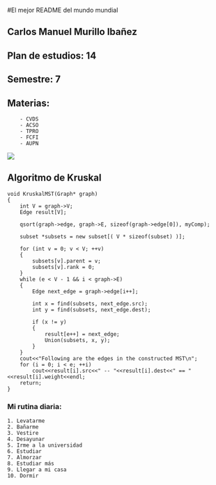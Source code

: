 #El mejor README del mundo mundial

## Carlos Manuel Murillo Ibañez

## Plan de estudios: 14

## Semestre: 7

## Materias:
```
    - CVDS
    - ACSO
    - TPRO
    - FCFI
    - AUPN
```

![](https://i.pinimg.com/474x/d8/d2/74/d8d274bf1c74ff58d7bdef8aa69ac363--oakland-raiders-fake-quotes.jpg)

## Algoritmo de Kruskal
```
void KruskalMST(Graph* graph)  
{  
    int V = graph->V;  
    Edge result[V];
  
    qsort(graph->edge, graph->E, sizeof(graph->edge[0]), myComp);  
  
    subset *subsets = new subset[( V * sizeof(subset) )];  
  
    for (int v = 0; v < V; ++v)  
    {  
        subsets[v].parent = v;  
        subsets[v].rank = 0;  
    }  
    while (e < V - 1 && i < graph->E)  
    {  
        Edge next_edge = graph->edge[i++];  
  
        int x = find(subsets, next_edge.src);  
        int y = find(subsets, next_edge.dest);  
  
        if (x != y)  
        {  
            result[e++] = next_edge;  
            Union(subsets, x, y);  
        }  
    }  
    cout<<"Following are the edges in the constructed MST\n";  
    for (i = 0; i < e; ++i)  
        cout<<result[i].src<<" -- "<<result[i].dest<<" == "<<result[i].weight<<endl;  
    return;  
}  
```
### Mi rutina diaria:
	1. Levatarme
	2. Bañarme
	3. Vestire
	4. Desayunar
	5. Irme a la universidad
	6. Estudiar
	7. Almorzar
	8. Estudiar más
	9. Llegar a mi casa
	10. Dormir


